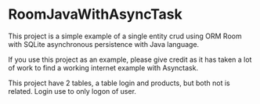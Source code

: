 # RoomJavaWithAsyncTask
This project is a simple example of a single entity crud using ORM Room with SQLite asynchronous persistence with Java language.

If you use this project as an example, please give credit as it has taken a lot of work to find a working internet example with Asynctask.

This project have 2 tables, a table login and products, but both not is related. Login use to only logon of user.
